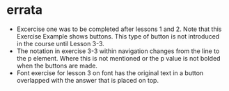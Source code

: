 # errata

  - Excercise one was to be completed after lessons 1 and 2. Note that this Exercise Example shows buttons. This type of button is not introduced in the course until Lesson 3-3. 
  - The notation in exercise 3-3 within navigation changes from the line to the p element. Where this is not mentioned or the p value is not bolded when the buttons are made.
  - Font exercise for lesson 3 on font has the original text in a button overlapped with the answer that is placed on top.

